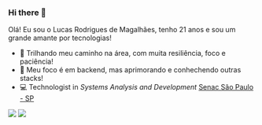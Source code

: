 ### Hi there 👋 ###

Olá! Eu sou o Lucas Rodrigues de Magalhães, tenho 21 anos e sou um grande amante por tecnologias!


- 🔭 Trilhando meu caminho na área, com muita resiliência, foco e paciência!
- 🌱 Meu foco é em backend, mas aprimorando e conhechendo outras stacks!
- 💻 Technologist in *Systems Analysis and Development* [Senac São Paulo - SP](https://www.sp.senac.br/)


<div> 
  <a href = "mailto:lucasromagalhaes@gmail.com"><img src="https://img.shields.io/badge/-Gmail-%23333?style=for-the-badge&logo=gmail&logoColor=white" target="_blank"></a>
  <a href="https://www.linkedin.com/in/lucasrmagalhaess/" target="_blank"><img src="https://img.shields.io/badge/-LinkedIn-%230077B5?style=for-the-badge&logo=linkedin&logoColor=white" target="_blank"></a> 
  
</div>
